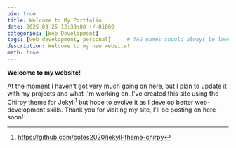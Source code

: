 ```yaml
---
pin: true
title: Welcome to My Portfolio
date: 2025-03-25 12:30:00 +/-01000
categories: [Web Development]
tags: [web development, personal]     # TAG names should always be lowercase
description: Welcome to my new website!
math: true
---
```


**Welcome to my website!**

At the moment I haven't got very much going on here, but I plan to update it with my projects and what I'm working on. I've created this site using the Chirpy theme for Jekyll[^chirpy] but hope to evolve it as I develop better web-development skills. Thank you for visiting my site, I'll be posting on here soon!

[^chirpy]: <https://github.com/cotes2020/jekyll-theme-chirpy>
